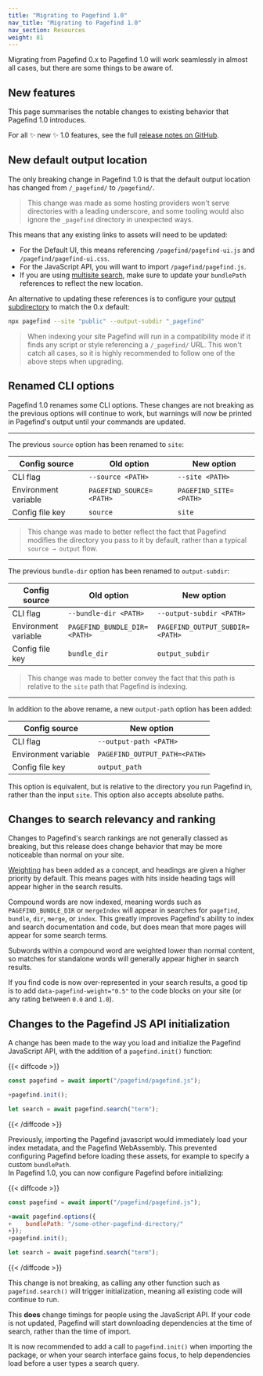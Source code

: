 ```yaml
---
title: "Migrating to Pagefind 1.0"
nav_title: "Migrating to Pagefind 1.0"
nav_section: Resources
weight: 81
---
```


Migrating from Pagefind 0.x to Pagefind 1.0 will work seamlessly in almost all cases, but there are some things to be aware of.

## New features

This page summarises the notable changes to existing behavior that Pagefind 1.0 introduces.

For all ✨ new ✨ 1.0 features, see the full [release notes on GitHub](https://github.com/CloudCannon/pagefind/releases).

## New default output location

The only breaking change in Pagefind 1.0 is that the default output location has changed from `/_pagefind/` to `/pagefind/`.

> This change was made as some hosting providers won't serve directories with a leading underscore, and some tooling would also ignore the `_pagefind` directory in unexpected ways.

This means that any existing links to assets will need to be updated:
  - For the Default UI, this means referencing `/pagefind/pagefind-ui.js` and `/pagefind/pagefind-ui.css`.
  - For the JavaScript API, you will want to import `/pagefind/pagefind.js`.
  - If you are using [multisite search](/docs/multisite/), make sure to update your `bundlePath` references to reflect the new location.

An alternative to updating these references is to configure your [output subdirectory](/docs/config-options/#output-subdirectory) to match the 0.x default:

```bash
npx pagefind --site "public" --output-subdir "_pagefind"
```

> When indexing your site Pagefind will run in a compatibility mode if it finds any script or style referencing a `/_pagefind/` URL. This won't catch all cases, so it is highly recommended to follow one of the above steps when upgrading.

## Renamed CLI options

Pagefind 1.0 renames some CLI options. These changes are not breaking as the previous options will continue to work, but warnings will now be printed in Pagefind's output until your commands are updated.

***

The previous `source` option has been renamed to `site`:

| Config source        | Old option               | New option             |
|----------------------|--------------------------|------------------------|
| CLI flag             | `--source <PATH>`        | `--site <PATH>`        |
| Environment variable | `PAGEFIND_SOURCE=<PATH>` | `PAGEFIND_SITE=<PATH>` |
| Config file key      | `source`                 | `site`                 |

> This change was made to better reflect the fact that Pagefind modifies the directory you pass to it by default, rather than a typical `source → output` flow.

***

The previous `bundle-dir` option has been renamed to `output-subdir`:

| Config source        | Old option                   | New option                      |
|----------------------|------------------------------|---------------------------------|
| CLI flag             | `--bundle-dir <PATH>`        | `--output-subdir <PATH>`        |
| Environment variable | `PAGEFIND_BUNDLE_DIR=<PATH>` | `PAGEFIND_OUTPUT_SUBDIR=<PATH>` |
| Config file key      | `bundle_dir`                 | `output_subdir`                 |

> This change was made to better convey the fact that this path is relative to the `site` path that Pagefind is indexing.

***

In addition to the above rename, a new `output-path` option has been added:

| Config source        | New option                    |
|----------------------|-------------------------------|
| CLI flag             | `--output-path <PATH>`        |
| Environment variable | `PAGEFIND_OUTPUT_PATH=<PATH>` |
| Config file key      | `output_path`                 |

This option is equivalent, but is relative to the directory you run Pagefind in, rather than the input `site`. This option also accepts absolute paths.

## Changes to search relevancy and ranking

Changes to Pagefind's search rankings are not generally classed as breaking, but this release does change behavior that may be more noticeable than normal on your site.

[Weighting](/docs/weighting/) has been added as a concept, and headings are given a higher priority by default. This means pages with hits inside heading tags will appear higher in the search results.

Compound words are now indexed, meaning words such as `PAGEFIND_BUNDLE_DIR` or `mergeIndex` will appear in searches for `pagefind`, `bundle`, `dir`, `merge`, or `index`. This greatly improves Pagefind's ability to index and search documentation and code, but does mean that more pages will appear for some search terms.

Subwords within a compound word are weighted lower than normal content, so matches for standalone words will generally appear higher in search results.

If you find code is now over-represented in your search results, a good tip is to add `data-pagefind-weight="0.5"` to the code blocks on your site (or any rating between `0.0` and `1.0`).

## Changes to the Pagefind JS API initialization

A change has been made to the way you load and initialize the Pagefind JavaScript API, with the addition of a `pagefind.init()` function:

{{< diffcode >}}
```js
const pagefind = await import("/pagefind/pagefind.js");

+pagefind.init();

let search = await pagefind.search("term");
```
{{< /diffcode >}}

Previously, importing the Pagefind javascript would immediately load your index metadata, and the Pagefind WebAssembly. This prevented configuring Pagefind before loading these assets, for example to specify a custom `bundlePath`.  
In Pagefind 1.0, you can now configure Pagefind before initializing:

{{< diffcode >}}
```js
const pagefind = await import("/pagefind/pagefind.js");

+await pagefind.options({
+    bundlePath: "/some-other-pagefind-directory/"
+});
+pagefind.init();

let search = await pagefind.search("term");
```
{{< /diffcode >}}

This change is not breaking, as calling any other function such as `pagefind.search()` will trigger initialization, meaning all existing code will continue to run.

This **does** change timings for people using the JavaScript API. If your code is not updated, Pagefind will start downloading dependencies at the time of search, rather than the time of import. 

It is now recommended to add a call to `pagefind.init()` when importing the package, or when your search interface gains focus, to help dependencies load before a user types a search query.
